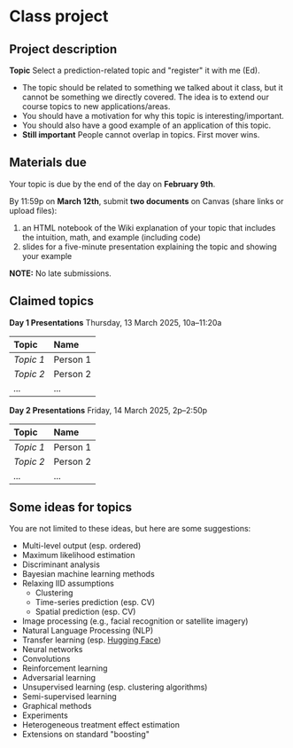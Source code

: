 # Class project

## Project description

**Topic** Select a prediction-related topic and "register" it with me (Ed).

- The topic should be related to something we talked about it class, but it cannot be something we directly covered. The idea is to extend our course topics to new applications/areas.
- You should have a motivation for why this topic is interesting/important.
- You should also have a good example of an application of this topic.
- **Still important** People cannot overlap in topics. First mover wins.

## Materials due

Your topic is due by the end of the day on **February 9th**.

By 11:59p on **March 12th**, submit **two documents** on Canvas (share links or upload files):

1. an HTML notebook of the Wiki explanation of your topic that includes the intuition, math, and example (including code)
1. slides for a five-minute presentation explaining the topic and showing your example 

**NOTE:** No late submissions.

## Claimed topics

**Day 1 Presentations** Thursday, 13 March 2025, 10a–11:20a

| Topic | Name |
|:---------|:---------|
| *Topic 1* | Person 1 |
| *Topic 2* | Person 2 |
| *...* | ... |

**Day 2 Presentations** Friday, 14 March 2025, 2p–2:50p

| Topic | Name |
|:---------|:---------|
| *Topic 1* | Person 1 |
| *Topic 2* | Person 2 |
| *...* | ... |

## Some ideas for topics

You are not limited to these ideas, but here are some suggestions:

- Multi-level output (esp. ordered)
- Maximum likelihood estimation
- Discriminant analysis
- Bayesian machine learning methods
- Relaxing IID assumptions
	- Clustering
	- Time-series prediction (esp. CV)
	- Spatial prediction (esp. CV)
- Image processing (e.g., facial recognition or satellite imagery)
- Natural Language Processing (NLP)
- Transfer learning (esp. [Hugging Face](https://huggingface.co/))
- Neural networks
- Convolutions
- Reinforcement learning
- Adversarial learning
- Unsupervised learning (esp. clustering algorithms)
- Semi-supervised learning
- Graphical methods
- Experiments
- Heterogeneous treatment effect estimation
- Extensions on standard "boosting"